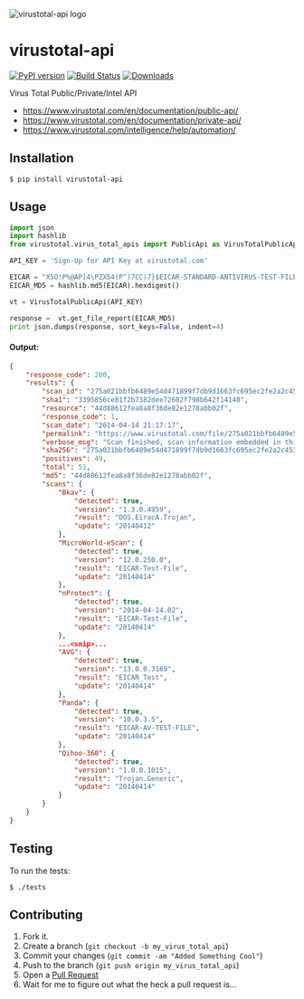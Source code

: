 ![virustotal-api logo](https://raw.githubusercontent.com/blacktop/virustotal-api/master/doc/logo.png)

virustotal-api
==============

[![PyPI version](https://badge.fury.io/py/virustotal-api.svg)](http://badge.fury.io/py/virustotal-api) [![Build Status](https://travis-ci.org/blacktop/virustotal-api.svg?branch=master)](https://travis-ci.org/blacktop/virustotal-api) [![Downloads](https://pypip.in/download/virustotal-api/badge.png)](https://pypi.python.org/pypi/virustotal-api/)

Virus Total Public/Private/Intel API

- https://www.virustotal.com/en/documentation/public-api/
- https://www.virustotal.com/en/documentation/private-api/
- https://www.virustotal.com/intelligence/help/automation/

Installation
-----------

    $ pip install virustotal-api


Usage
-----
```python
import json
import hashlib
from virustotal.virus_total_apis import PublicApi as VirusTotalPublicApi

API_KEY = 'Sign-Up for API Key at virustotal.com'

EICAR = "X5O!P%@AP[4\PZX54(P^)7CC)7}$EICAR-STANDARD-ANTIVIRUS-TEST-FILE!$H+H*"
EICAR_MD5 = hashlib.md5(EICAR).hexdigest()

vt = VirusTotalPublicApi(API_KEY)

response =  vt.get_file_report(EICAR_MD5)
print json.dumps(response, sort_keys=False, indent=4)
```

#### Output:
```json
{
    "response_code": 200,
    "results": {
        "scan_id": "275a021bbfb6489e54d471899f7db9d1663fc695ec2fe2a2c4538aabf651fd0f-1397510237",
        "sha1": "3395856ce81f2b7382dee72602f798b642f14140",
        "resource": "44d88612fea8a8f36de82e1278abb02f",
        "response_code": 1,
        "scan_date": "2014-04-14 21:17:17",
        "permalink": "https://www.virustotal.com/file/275a021bbfb6489e54d471899f7db9d1663fc695ec2fe2a2c4538aabf651fd0f/analysis/1397510237/",
        "verbose_msg": "Scan finished, scan information embedded in this object",
        "sha256": "275a021bbfb6489e54d471899f7db9d1663fc695ec2fe2a2c4538aabf651fd0f",
        "positives": 49,
        "total": 51,
        "md5": "44d88612fea8a8f36de82e1278abb02f",
        "scans": {
            "Bkav": {
                "detected": true,
                "version": "1.3.0.4959",
                "result": "DOS.EiracA.Trojan",
                "update": "20140412"
            },
            "MicroWorld-eScan": {
                "detected": true,
                "version": "12.0.250.0",
                "result": "EICAR-Test-File",
                "update": "20140414"
            },
            "nProtect": {
                "detected": true,
                "version": "2014-04-14.02",
                "result": "EICAR-Test-File",
                "update": "20140414"
            },
            ...<snip>...
            "AVG": {
                "detected": true,
                "version": "13.0.0.3169",
                "result": "EICAR_Test",
                "update": "20140414"
            },
            "Panda": {
                "detected": true,
                "version": "10.0.3.5",
                "result": "EICAR-AV-TEST-FILE",
                "update": "20140414"
            },
            "Qihoo-360": {
                "detected": true,
                "version": "1.0.0.1015",
                "result": "Trojan.Generic",
                "update": "20140414"
            }
        }
    }
}
```

Testing
-------

To run the tests:

    $ ./tests

Contributing
------------

1. Fork it.
2. Create a branch (`git checkout -b my_virus_total_api`)
3. Commit your changes (`git commit -am "Added Something Cool"`)
4. Push to the branch (`git push origin my_virus_total_api`)
5. Open a [Pull Request](https://github.com/blacktop/virustotal-api/pulls)
6. Wait for me to figure out what the heck a pull request is...
